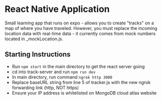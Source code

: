 # React Native Application
Small learning app that runs on expo - allows you to create "tracks" on a map of where you have traveled. However, you must replace the incoming location data with real-time data - it currently comes from mock numbers located in _mockLocation.js.

## Starting Instructions

* Run `npm start` in the main directory to get the react server going
* cd into track-server and run `npm run dev`
* In main directory, run command `ngrok http 3000`
* Replace baseURL string from line 5 of tracker.js with the new ngrok forwarding link (http, NOT https)
* Ensure your IP address is whitelisted on MongoDB cloud atlas website